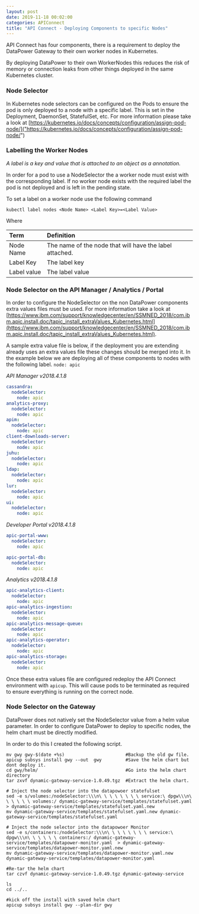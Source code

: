 ```yaml
---
layout: post
date: 2019-11-18 00:02:00
categories: APIConnect
title: "API Connect - Deploying Components to specific Nodes"
---
```


API Connect has four components, there is a requirement to deploy the DataPower Gateway to their own worker nodes in Kubernetes.

<!--more-->

By deploying DataPower to their own WorkerNodes this reduces the risk of memory or connection leaks from other things deployed in the same Kubernetes cluster.

### Node Selector

In Kubernetes node selectors can be configured on the Pods to ensure the pod is only deployed to a node with a specific label.  This is set in the Deployment, DaemonSet, StatefulSet, etc. For more information please take a look at [https://kubernetes.io/docs/concepts/configuration/assign-pod-node/]("https://kubernetes.io/docs/concepts/configuration/assign-pod-node/")

### Labelling the Worker Nodes

_A label is a key and value that is attached to an object as a annotation._

In order for a pod to use a NodeSelector the a worker node must exist with the corresponding label. If no worker node exists with the required label the pod is not deployed and is left in the pending state.

To set a label on a worker node use the following command  

`kubectl label nodes <Node Name> <Label Key>=<Label Value>`

Where

| Term        | Definition                                              |
| :---------- | :------------------------------------------------------ |
| Node Name   | The name of the node that will have the label attached. |
| Label Key   | The label key                                           |
| Label value | The label value                                         |

### Node Selector on the API Manager / Analytics / Portal

In order to configure the NodeSelector on the non DataPower components extra values files must be used. For more information take a look at [https://www.ibm.com/support/knowledgecenter/en/SSMNED_2018/com.ibm.apic.install.doc/tapic_install_extraValues_Kubernetes.html](https://www.ibm.com/support/knowledgecenter/en/SSMNED_2018/com.ibm.apic.install.doc/tapic_install_extraValues_Kubernetes.html).

A sample extra value file is below, if the deployment you are extending already uses an extra values file these changes should be merged into it. In the example below we are deploying all of these components to nodes with the following label.
`node: apic`


*API Manager v2018.4.1.8*
```yaml
cassandra:
  nodeSelector:
    node: apic
analytics-proxy:
  nodeSelector:
    node: apic
apim:
  nodeSelector:
    node: apic
client-downloads-server:
  nodeSelector:
    node: apic
juhu:
  nodeSelector:
    node: apic
ldap:
  nodeSelector:
    node: apic
lur:
  nodeSelector:
    node: apic
ui:
  nodeSelector:
    node: apic
```

*Developer Portal v2018.4.1.8*
```yaml
apic-portal-www:
  nodeSelector:
    node: apic

apic-portal-db:
  nodeSelector:
    node: apic
```

*Analytics v2018.4.1.8*
```yaml
apic-analytics-client:
  nodeSelector:
    node: apic
apic-analytics-ingestion:
  nodeSelector:
    node: apic
apic-analytics-message-queue:
  nodeSelector:
    node: apic
apic-analytics-operator:
  nodeSelector:
    node: apic
apic-analytics-storage:
  nodeSelector:
    node: apic
```

Once these extra values file are configured redeploy the API Connect environment with `apicup`. This will cause pods to be terminated as required to ensure everything is running on the correct node.  

### Node Selector on the Gateway

DataPower does not natively set the NodeSelector value from a helm value parameter. In order to configure DataPower to deploy to specific nodes, the helm chart must be directly modified.

In order to do this I created the following script.   

```
mv gwy gwy-$(date +%s)                       #Backup the old gw file.
apicup subsys install gwy --out  gwy         #Save the helm chart but dont deploy it.
cd gwy/helm/                                 #Go into the helm chart directory
tar zxvf dynamic-gateway-service-1.0.49.tgz  #Extract the helm chart.

# Inject the node selector into the datapowoer statefulset
sed -e s/volumes:/nodeSelector:\\\n\ \ \ \ \ \ \ \ service:\ dpgw\\\n\ \ \ \ \ \ volumes:/ dynamic-gateway-service/templates/statefulset.yaml > dynamic-gateway-service/templates/statefulset.yaml.new
mv dynamic-gateway-service/templates/statefulset.yaml.new dynamic-gateway-service/templates/statefulset.yaml

# Inject the node selector into the datapowoer Monitor
sed -e s/containers:/nodeSelector:\\\n\ \ \ \ \ \ \ \ service:\ dpgw\\\n\ \ \ \ \ \ containers:/ dynamic-gateway-service/templates/datapower-monitor.yaml  > dynamic-gateway-service/templates/datapower-monitor.yaml.new
mv dynamic-gateway-service/templates/datapower-monitor.yaml.new dynamic-gateway-service/templates/datapower-monitor.yaml

#Re-tar the helm chart
tar czvf dynamic-gateway-service-1.0.49.tgz dynamic-gateway-service

ls
cd ../..

#kick off the install with saved helm chart
apicup subsys install gwy --plan-dir gwy
```
